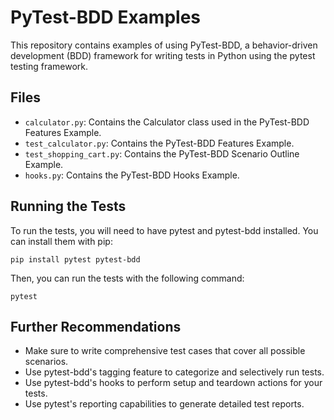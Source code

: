 # PyTest-BDD Examples

This repository contains examples of using PyTest-BDD, a behavior-driven development (BDD) framework for writing tests in Python using the pytest testing framework.

## Files

- `calculator.py`: Contains the Calculator class used in the PyTest-BDD Features Example.
- `test_calculator.py`: Contains the PyTest-BDD Features Example.
- `test_shopping_cart.py`: Contains the PyTest-BDD Scenario Outline Example.
- `hooks.py`: Contains the PyTest-BDD Hooks Example.

## Running the Tests

To run the tests, you will need to have pytest and pytest-bdd installed. You can install them with pip:

```
pip install pytest pytest-bdd
```

Then, you can run the tests with the following command:

```
pytest
```

## Further Recommendations

- Make sure to write comprehensive test cases that cover all possible scenarios.
- Use pytest-bdd's tagging feature to categorize and selectively run tests.
- Use pytest-bdd's hooks to perform setup and teardown actions for your tests.
- Use pytest's reporting capabilities to generate detailed test reports.
